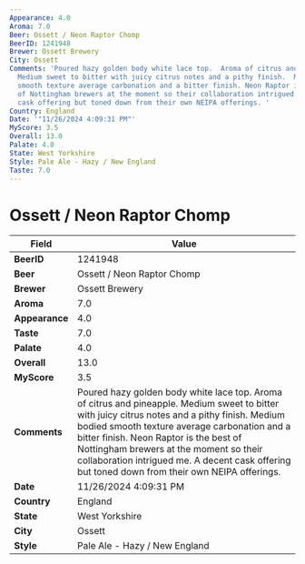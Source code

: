 ```yaml
---
Appearance: 4.0
Aroma: 7.0
Beer: Ossett / Neon Raptor Chomp
BeerID: 1241948
Brewer: Ossett Brewery
City: Ossett
Comments: 'Poured hazy golden body white lace top.  Aroma of citrus and pineapple.
  Medium sweet to bitter with juicy citrus notes and a pithy finish.  Medium bodied
  smooth texture average carbonation and a bitter finish. Neon Raptor is the best
  of Nottingham brewers at the moment so their collaboration intrigued me.  A decent
  cask offering but toned down from their own NEIPA offerings. '
Country: England
Date: '"11/26/2024 4:09:31 PM"'
MyScore: 3.5
Overall: 13.0
Palate: 4.0
State: West Yorkshire
Style: Pale Ale - Hazy / New England
Taste: 7.0
---
```


# Ossett / Neon Raptor Chomp

| Field         | Value |
|---------------|-------|
| **BeerID** | 1241948 |
| **Beer** | Ossett / Neon Raptor Chomp |
| **Brewer** | Ossett Brewery |
| **Aroma** | 7.0 |
| **Appearance** | 4.0 |
| **Taste** | 7.0 |
| **Palate** | 4.0 |
| **Overall** | 13.0 |
| **MyScore** | 3.5 |
| **Comments** | Poured hazy golden body white lace top.  Aroma of citrus and pineapple. Medium sweet to bitter with juicy citrus notes and a pithy finish.  Medium bodied smooth texture average carbonation and a bitter finish. Neon Raptor is the best of Nottingham brewers at the moment so their collaboration intrigued me.  A decent cask offering but toned down from their own NEIPA offerings.  |
| **Date** | 11/26/2024 4:09:31 PM |
| **Country** | England |
| **State** | West Yorkshire |
| **City** | Ossett |
| **Style** | Pale Ale - Hazy / New England |
